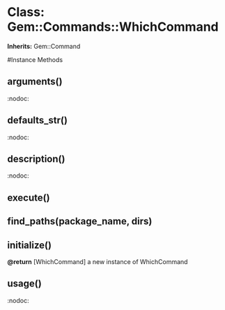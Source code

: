 # Class: Gem::Commands::WhichCommand
**Inherits:** Gem::Command
    




#Instance Methods
## arguments() [](#method-i-arguments)
:nodoc:

## defaults_str() [](#method-i-defaults_str)
:nodoc:

## description() [](#method-i-description)
:nodoc:

## execute() [](#method-i-execute)

## find_paths(package_name, dirs) [](#method-i-find_paths)

## initialize() [](#method-i-initialize)

**@return** [WhichCommand] a new instance of WhichCommand

## usage() [](#method-i-usage)
:nodoc:

